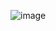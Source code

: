 ![image](https://github.com/rajneesh-18/Mini-Project/assets/112794051/0d3c18c2-dcc3-4eff-a2cf-386e706e412b)
